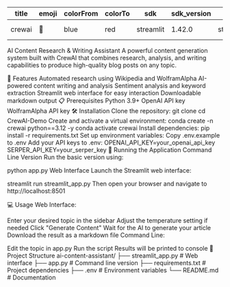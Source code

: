 |title           | emoji | colorFrom | colorTo |    sdk    | sdk_version | app_file      |  pinned  | license     | short_description          |
|----------------|-------|-----------|---------|-----------|-------------|---------------|----------|-------------|----------------------------|
|crewai          |  🐨   | blue      | red     | streamlit | 1.42.0      | streamlit.py |  false    | apache-2.0  | refined crew               |


AI Content Research & Writing Assistant
A powerful content generation system built with CrewAI that combines research, analysis, and writing capabilities to produce high-quality blog posts on any topic.

🚀 Features
Automated research using Wikipedia and WolframAlpha
AI-powered content writing and analysis
Sentiment analysis and keyword extraction
Streamlit web interface for easy interaction
Downloadable markdown output
📋 Prerequisites
Python 3.9+
OpenAI API key
WolframAlpha API key
🛠️ Installation
Clone the repository:
git clone <repository-url>
cd CrewAI-Demo
Create and activate a virtual environment:
conda create -n crewai python==3.12 -y
conda activate crewai
Install dependencies:
pip install -r requirements.txt
Set up environment variables:
Copy .env.example to .env
Add your API keys to .env:
OPENAI_API_KEY=your_openai_api_key
SERPER_API_KEY=your_serper_key
🚀 Running the Application
Command Line Version
Run the basic version using:

python app.py
Web Interface
Launch the Streamlit web interface:

streamlit run streamlit_app.py
Then open your browser and navigate to http://localhost:8501

💻 Usage
Web Interface:

Enter your desired topic in the sidebar
Adjust the temperature setting if needed
Click "Generate Content"
Wait for the AI to generate your article
Download the result as a markdown file
Command Line:

Edit the topic in app.py
Run the script
Results will be printed to console
🔧 Project Structure
ai-content-assistant/
├── streamlit_app.py    # Web interface
├── app.py             # Command line version
├── requirements.txt   # Project dependencies
├── .env              # Environment variables
└── README.md         # Documentation
